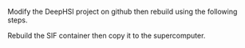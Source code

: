 Modify the DeepHSI project on github then rebuild using the following steps.

Rebuild the SIF container then copy it to the supercomputer.
